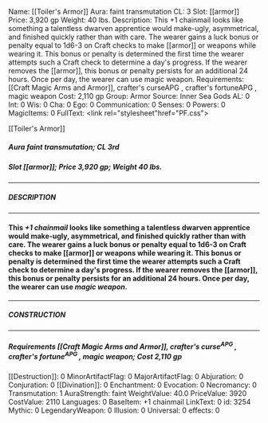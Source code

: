 Name: [[Toiler's Armor]]
Aura: faint transmutation
CL: 3
Slot: [[armor]]
Price: 3,920 gp
Weight: 40 lbs.
Description: This +1 chainmail looks like something a talentless dwarven apprentice would make-ugly, asymmetrical, and finished quickly rather than with care. The wearer gains a luck bonus or penalty equal to 1d6-3 on Craft checks to make [[armor]] or weapons while wearing it. This bonus or penalty is determined the first time the wearer attempts such a Craft check to determine a day's progress. If the wearer removes the [[armor]], this bonus or penalty persists for an additional 24 hours. Once per day, the wearer can use magic weapon.
Requirements: [[Craft Magic Arms and Armor]], crafter's curseAPG , crafter's fortuneAPG , magic weapon
Cost: 2,110 gp
Group: Armor
Source: Inner Sea Gods
AL: 0
Int: 0
Wis: 0
Cha: 0
Ego: 0
Communication: 0
Senses: 0
Powers: 0
MagicItems: 0
FullText: <link rel="stylesheet"href="PF.css"><div class="heading"><p class="alignleft">[[Toiler's Armor]]</p><div style="clear: both;"></div></div><div><h5><b>Aura </b>faint transmutation; <b>CL </b>3rd</h5><h5><b>Slot </b>[[armor]]; <b>Price </b>3,920 gp; <b>Weight </b>40 lbs.</h5></div><hr/><div><h5><b>DESCRIPTION</b></h5></div><hr/><div><h4><p>This <i>+1 chainmail</i> looks like something a talentless dwarven apprentice would make-ugly, asymmetrical, and finished quickly rather than with care. The wearer gains a luck bonus or penalty equal to 1d6-3 on Craft checks to make [[armor]] or weapons while wearing it. This bonus or penalty is determined the first time the wearer attempts such a Craft check to determine a day's progress. If the wearer removes the [[armor]], this bonus or penalty persists for an additional 24 hours. Once per day, the wearer can use <i>magic weapon</i>.</p></h4></div><hr/><div><h5><b>CONSTRUCTION</b></h5></div><hr/><div><h5><b>Requirements </b>[[Craft Magic Arms and Armor]], crafter's curse<sup>APG</sup> , crafter's fortune<sup>APG</sup> , <i>magic weapon</i>; <b>Cost </b>2,110 gp</h5></div>
[[Destruction]]: 0
MinorArtifactFlag: 0
MajorArtifactFlag: 0
Abjuration: 0
Conjuration: 0
[[Divination]]: 0
Enchantment: 0
Evocation: 0
Necromancy: 0
Transmutation: 1
AuraStrength: faint
WeightValue: 40.0
PriceValue: 3920
CostValue: 2110
Languages: 0
BaseItem: +1 chainmail
LinkText: 0
id: 3254
Mythic: 0
LegendaryWeapon: 0
Illusion: 0
Universal: 0
effects: 0
